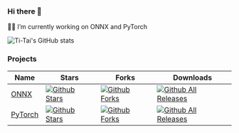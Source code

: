 ### Hi there 👋

👨‍💻 I’m currently working on ONNX and PyTorch

![Ti-Tai's GitHub stats](https://github-readme-stats.vercel.app/api?username=AllenTiTaiWang&show_icons=true&theme=dark&count_private=true)

### Projects

| Name | Stars | Forks | Downloads |
| --- | --- | --- | --- |
| [ONNX](https://github.com/onnx/onnx) | [![Github Stars](https://img.shields.io/github/stars/onnx/onnx?style=plastic&labelColor=343b41)]() | [![Github Forks](https://img.shields.io/github/forks/onnx/onnx?style=plastic&labelColor=343b41)]() | [![Github All Releases](https://img.shields.io/github/downloads/onnx/onnx/total.svg?style=plastic)]() |
| [PyTorch](https://github.com/pytorch/pytorch) | [![Github Stars](https://img.shields.io/github/stars/pytorch/pytorch?style=plastic&labelColor=343b41)]() | [![Github Forks](https://img.shields.io/github/forks/pytorch/pytorch?style=plastic&labelColor=343b41)]() | [![Github All Releases](https://img.shields.io/github/downloads/pytorch/pytorch/total.svg?style=plastic)]() |

<!--
**AllenTiTaiWang/AllenTiTaiWang** is a ✨ _special_ ✨ repository because its `README.md` (this file) appears on your GitHub profile.

Here are some ideas to get you started:

- 🔭 I’m currently working on ...
- 🌱 I’m currently learning ...
- 👯 I’m looking to collaborate on ...
- 🤔 I’m looking for help with ...
- 💬 Ask me about ...
- 📫 How to reach me: ...
- 😄 Pronouns: ...
- ⚡ Fun fact: ...
-->
